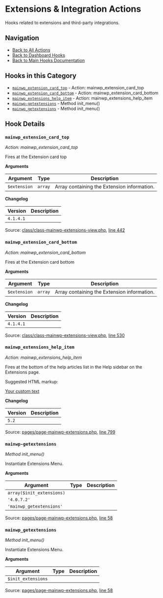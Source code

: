# Extensions & Integration Actions

Hooks related to extensions and third-party integrations.

## Navigation

- [Back to All Actions](../index.md)
- [Back to Dashboard Hooks](../../index.md)
- [Back to Main Hooks Documentation](../../../index.md)

## Hooks in this Category

- [`mainwp_extension_card_top`](#mainwp_extension_card_top) - Action: mainwp_extension_card_top
- [`mainwp_extension_card_bottom`](#mainwp_extension_card_bottom) - Action: mainwp_extension_card_bottom
- [`mainwp_extensions_help_item`](#mainwp_extensions_help_item) - Action: mainwp_extensions_help_item
- [`mainwp-getextensions`](#mainwp-getextensions) - Method init_menu()
- [`mainwp_getextensions`](#mainwp_getextensions) - Method init_menu()

## Hook Details

### `mainwp_extension_card_top`

*Action: mainwp_extension_card_top*

Fires at the Extension card top

**Arguments**

Argument | Type | Description
-------- | ---- | -----------
`$extension` | `array` | Array containing the Extension information.

**Changelog**

Version | Description
------- | -----------
`4.1.4.1` | 

Source: [class/class-mainwp-extensions-view.php](https://github.com/mainwp/mainwp/blob/master/class/class-mainwp-extensions-view.php), [line 442](https://github.com/mainwp/mainwp/blob/master/class/class-mainwp-extensions-view.php#L442)



### `mainwp_extension_card_bottom`

*Action: mainwp_extension_card_bottom*

Fires at the Extension card bottom

**Arguments**

Argument | Type | Description
-------- | ---- | -----------
`$extension` | `array` | Array containing the Extension information.

**Changelog**

Version | Description
------- | -----------
`4.1.4.1` | 

Source: [class/class-mainwp-extensions-view.php](https://github.com/mainwp/mainwp/blob/master/class/class-mainwp-extensions-view.php), [line 530](https://github.com/mainwp/mainwp/blob/master/class/class-mainwp-extensions-view.php#L530)



### `mainwp_extensions_help_item`

*Action: mainwp_extensions_help_item*

Fires at the bottom of the help articles list in the Help sidebar on the Extensions page.

Suggested HTML markup:

<div class="item"><a href="Your custom URL">Your custom text</a></div>


**Changelog**

Version | Description
------- | -----------
`5.2` | 

Source: [pages/page-mainwp-extensions.php](https://github.com/mainwp/mainwp/blob/master/pages/page-mainwp-extensions.php), [line 799](https://github.com/mainwp/mainwp/blob/master/pages/page-mainwp-extensions.php#L799)



### `mainwp-getextensions`

*Method init_menu()*

Instantiate Extensions Menu.

**Arguments**

Argument | Type | Description
-------- | ---- | -----------
`array($init_extensions)` |  | 
`'4.0.7.2'` |  | 
`'mainwp_getextensions'` |  | 

Source: [pages/page-mainwp-extensions.php](https://github.com/mainwp/mainwp/blob/master/pages/page-mainwp-extensions.php), [line 58](https://github.com/mainwp/mainwp/blob/master/pages/page-mainwp-extensions.php#L58)



### `mainwp_getextensions`

*Method init_menu()*

Instantiate Extensions Menu.

**Arguments**

Argument | Type | Description
-------- | ---- | -----------
`$init_extensions` |  | 

Source: [pages/page-mainwp-extensions.php](https://github.com/mainwp/mainwp/blob/master/pages/page-mainwp-extensions.php), [line 58](https://github.com/mainwp/mainwp/blob/master/pages/page-mainwp-extensions.php#L58)



